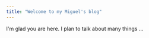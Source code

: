 ```yaml
---
title: "Welcome to my Miguel's blog"
---
```


I'm glad you are here. I plan to talk about many things ...
